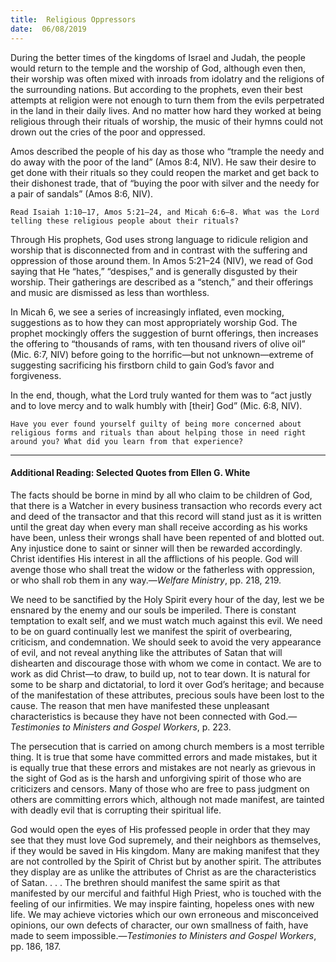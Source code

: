 ```yaml
---
title:  Religious Oppressors
date:  06/08/2019
---
```


During the better times of the kingdoms of Israel and Judah, the people would return to the temple and the worship of God, although even then, their worship was often mixed with inroads from idolatry and the religions of the surrounding nations. But according to the prophets, even their best attempts at religion were not enough to turn them from the evils perpetrated in the land in their daily lives. And no matter how hard they worked at being religious through their rituals of worship, the music of their hymns could not drown out the cries of the poor and oppressed.

Amos described the people of his day as those who “trample the needy and do away with the poor of the land” (Amos 8:4, NIV). He saw their desire to get done with their rituals so they could reopen the market and get back to their dishonest trade, that of “buying the poor with silver and the needy for a pair of sandals” (Amos 8:6, NIV).

`Read Isaiah 1:10–17, Amos 5:21–24, and Micah 6:6–8. What was the Lord telling these religious people about their rituals?`

Through His prophets, God uses strong language to ridicule religion and worship that is disconnected from and in contrast with the suffering and oppression of those around them. In Amos 5:21–24 (NIV), we read of God saying that He “hates,” “despises,” and is generally disgusted by their worship. Their gatherings are described as a “stench,” and their offerings and music are dismissed as less than worthless.

In Micah 6, we see a series of increasingly inflated, even mocking, suggestions as to how they can most appropriately worship God. The prophet mockingly offers the suggestion of burnt offerings, then increases the offering to “thousands of rams, with ten thousand rivers of olive oil” (Mic. 6:7, NIV) before going to the horrific—but not unknown—extreme of suggesting sacrificing his firstborn child to gain God’s favor and forgiveness.

In the end, though, what the Lord truly wanted for them was to “act justly and to love mercy and to walk humbly with [their] God” (Mic. 6:8, NIV).

`Have you ever found yourself guilty of being more concerned about religious forms and rituals than about helping those in need right around you? What did you learn from that experience?`

---

#### Additional Reading: Selected Quotes from Ellen G. White

The facts should be borne in mind by all who claim to be children of God, that there is a Watcher in every business transaction who records every act and deed of the transactor and that this record will stand just as it is written until the great day when every man shall receive according as his works have been, unless their wrongs shall have been repented of and blotted out. Any injustice done to saint or sinner will then be rewarded accordingly. Christ identifies His interest in all the afflictions of his people. God will avenge those who shall treat the widow or the fatherless with oppression, or who shall rob them in any way.—_Welfare Ministry_, pp. 218, 219. 

We need to be sanctified by the Holy Spirit every hour of the day, lest we be ensnared by the enemy and our souls be imperiled. There is constant temptation to exalt self, and we must watch much against this evil. We need to be on guard continually lest we manifest the spirit of overbearing, criticism, and condemnation. We should seek to avoid the very appearance of evil, and not reveal anything like the attributes of Satan that will dishearten and discourage those with whom we come in contact. We are to work as did Christ—to draw, to build up, not to tear down. It is natural for some to be sharp and dictatorial, to lord it over God’s heritage; and because of the manifestation of these attributes, precious souls have been lost to the cause. The reason that men have manifested these unpleasant characteristics is because they have not been connected with God.—_Testimonies to Ministers and Gospel Workers_, p. 223. 

The persecution that is carried on among church members is a most terrible thing. It is true that some have committed errors and made mistakes, but it is equally true that these errors and mistakes are not nearly as grievous in the sight of God as is the harsh and unforgiving spirit of those who are criticizers and censors. Many of those who are free to pass judgment on others are committing errors which, although not made manifest, are tainted with deadly evil that is corrupting their spiritual life. 

God would open the eyes of His professed people in order that they may see that they must love God supremely, and their neighbors as themselves, if they would be saved in His kingdom. Many are making manifest that they are not controlled by the Spirit of Christ but by another spirit. The attributes they display are as unlike the attributes of Christ as are the characteristics of Satan. . . . The brethren should manifest the same spirit as that manifested by our merciful and faithful High Priest, who is touched with the feeling of our infirmities. We may inspire fainting, hopeless ones with new life. We may achieve victories which our own erroneous and misconceived opinions, our own defects of character, our own smallness of faith, have made to seem impossible.—_Testimonies to Ministers and Gospel Workers_, pp. 186, 187.